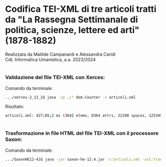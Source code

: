 # Codifica TEI-XML di tre articoli tratti da "La Rassegna Settimanale di politica, scienze, lettere ed arti" (1878-1882)
Realizzata da Matilde Campanardi e Alessandra Caridi</br>
CdL Informatica Umanistica, a.a. 2023/2024</br>

# <h3>Validazione del file TEI-XML con Xerces:</h3>
Comando da terminale:
```bash
.../xerces-2_12_2$ java -cp .:* dom.Counter -v articoli.xml
```

Risultato:
```bash
articoli.xml: 427;85;2 ms (3642 elems, 8364 attrs, 22198 spaces, 125349 chars)
```

# <h3>Trasformazione in file HTML del file TEI-XML con il processore Saxon:</h3>
Comando da terminale:
```bash
.../SaxonHE12-4J$ java -jar saxon-he-12.4.jar -s:articoli.xml -xsl:transform.xsl -o:articoli.html
```


